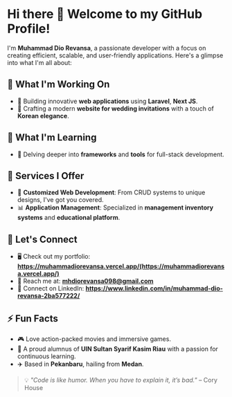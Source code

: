 # Hi there 👋 Welcome to my GitHub Profile!

I'm **Muhammad Dio Revansa**, a passionate developer with a focus on creating efficient, scalable, and user-friendly applications. Here's a glimpse into what I'm all about:

## 🔭 What I'm Working On
- 🚀 Building innovative **web applications** using **Laravel**, **Next JS**.
- 🎯 Crafting a modern **website for wedding invitations** with a touch of **Korean elegance**.

## 🌱 What I'm Learning
- 📘 Delving deeper into **frameworks** and **tools** for full-stack development.

## 💼 Services I Offer
- 📖 **Customized Web Development**: From CRUD systems to unique designs, I've got you covered.
- 📊 **Application Management**: Specialized in **management inventory systems** and **educational platform**.

## 💬 Let's Connect
- 🖥 Check out my portfolio: **https://muhammadiorevansa.vercel.app/(https://muhammadiorevansa.vercel.app/)**
- 💌 Reach me at: **mhdiorevansa098@gmail.com**
- 🔗 Connect on LinkedIn: **https://www.linkedin.com/in/muhammad-dio-revansa-2ba577222/**

## ⚡ Fun Facts
- 🎮 Love action-packed movies and immersive games.
- 🌟 A proud alumnus of **UIN Sultan Syarif Kasim Riau** with a passion for continuous learning.
- ✈️ Based in **Pekanbaru**, hailing from **Medan**.

> 💡 _"Code is like humor. When you have to explain it, it’s bad."_ – Cory House
